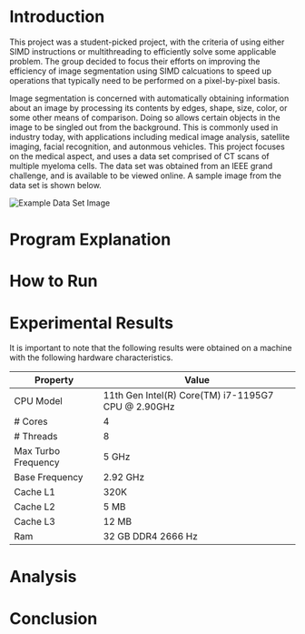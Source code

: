 # Introduction

This project was a student-picked project, with the criteria of using either SIMD instructions or multithreading to efficiently solve some applicable problem.  The group decided to focus their efforts on improving the efficiency of image segmentation using SIMD calcuations to speed up operations that typically need to be performed on a pixel-by-pixel basis.

Image segmentation is concerned with automatically obtaining information about an image by processing its contents by edges, shape, size, color, or some other means of comparison.  Doing so allows certain objects in the image to be singled out from the background.  This is commonly used in industry today, with applications including medical image analysis, satellite imaging, facial recognition, and autonmous vehicles.  This project focuses on the medical aspect, and uses a data set comprised of CT scans of multiple myeloma cells.  The data set was obtained from an IEEE grand challenge, and is available to be viewed online.  A sample image from the data set is shown below.

![Example Data Set Image](https://user-images.githubusercontent.com/89858703/233716971-34f0444b-f366-4014-a7f0-c3f2b70985a8.png)

# Program Explanation




# How to Run



# Experimental Results

It is important to note that the following results were obtained on a machine with the following hardware characteristics.

| Property | Value |
| --- | --- |
| CPU Model | 11th Gen Intel(R) Core(TM) i7-1195G7 CPU @ 2.90GHz |
| # Cores | 4 |
| # Threads | 8 |
| Max Turbo Frequency | 5 GHz |
| Base Frequency | 2.92 GHz |
| Cache L1 | 320K |
| Cache L2 | 5 MB |
| Cache L3 | 12 MB |
|Ram | 32 GB DDR4 2666 Hz |



# Analysis




# Conclusion



